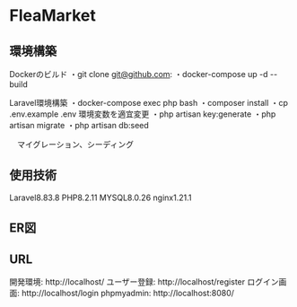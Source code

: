 # FleaMarket
## 環境構築
Dockerのビルド
・git clone git@github.com:
・docker-compose up -d --build

Laravel環境構築
・docker-compose exec php bash
・composer install
・cp .env.example .env 環境変数を適宜変更
・php artisan key:generate
・php artisan migrate
・php artisan db:seed


　マイグレーション、シーディング
## 使用技術
Laravel8.83.8
PHP8.2.11
MYSQL8.0.26
nginx1.21.1

## ER図

## URL
開発環境: http://localhost/
ユーザー登録: http://localhost/register
ログイン画面: http://localhost/login
phpmyadmin: http://localhost:8080/
